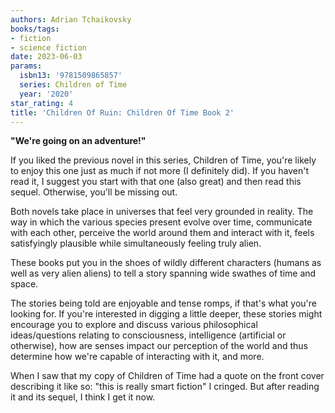 ```yaml
---
authors: Adrian Tchaikovsky
books/tags:
- fiction
- science fiction
date: 2023-06-03
params:
  isbn13: '9781509865857'
  series: Children of Time
  year: '2020'
star_rating: 4
title: 'Children Of Ruin: Children Of Time Book 2'
---
```


**"We're going on an adventure!"**

If you liked the previous novel in this series, Children of Time, you're likely
to enjoy this one just as much if not more (I definitely did). If you haven't
read it, I suggest you start with that one (also great) and then read this
sequel. Otherwise, you'll be missing out.

<!--more-->

Both novels take place in universes that feel very grounded in reality. The way
in which the various species present evolve over time, communicate with each
other, perceive the world around them and interact with it, feels satisfyingly
plausible while simultaneously feeling truly alien.

These books put you in the shoes of wildly different characters (humans as well
as very alien aliens) to tell a story spanning wide swathes of time and space.

The stories being told are enjoyable and tense romps, if that's what you're
looking for. If you're interested in digging a little deeper, these stories
might encourage you to explore and discuss various philosophical ideas/questions
relating to consciousness, intelligence (artificial or otherwise), how are
senses impact our perception of the world and thus determine how we're capable
of interacting with it, and more.

When I saw that my copy of Children of Time had a quote on the front cover
describing it like so: "this is really smart fiction" I cringed. But after
reading it and its sequel, I think I get it now.